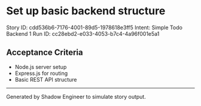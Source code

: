 # Set up basic backend structure

Story ID: cdd536b6-7176-4001-89d5-1978618e3ff5
Intent: Simple Todo Backend 1
Run ID: cc28ebd2-e033-4053-b7c4-4a96f001e5a1

## Acceptance Criteria
- Node.js server setup
- Express.js for routing
- Basic REST API structure

---
Generated by Shadow Engineer to simulate story output.
